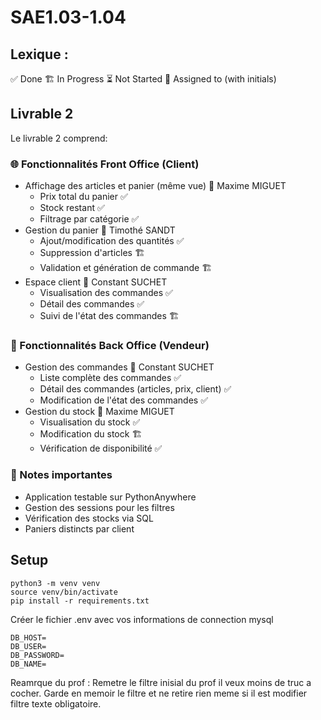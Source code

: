 # SAE1.03-1.04


## Lexique : 
✅ Done
🏗️ In Progress
⏳ Not Started
👤 Assigned to (with initials)

## Livrable 2
Le livrable 2 comprend:

### 🌐 Fonctionnalités Front Office (Client) 
- Affichage des articles et panier (même vue) 👤 Maxime MIGUET
  - Prix total du panier ✅
  - Stock restant ✅
  - Filtrage par catégorie ✅
- Gestion du panier 👤 Timothé SANDT
  - Ajout/modification des quantités ✅
  - Suppression d'articles 🏗️
  - Validation et génération de commande 🏗️
- Espace client 👤 Constant SUCHET
  - Visualisation des commandes ✅
  - Détail des commandes ✅
  - Suivi de l'état des commandes 🏗️

### 🔧 Fonctionnalités Back Office (Vendeur)
- Gestion des commandes 👤 Constant SUCHET
  - Liste complète des commandes ✅
  - Détail des commandes (articles, prix, client) ✅
  - Modification de l'état des commandes ✅
- Gestion du stock 👤 Maxime MIGUET
  - Visualisation du stock ✅
  - Modification du stock 🏗️
  - Vérification de disponibilité ✅

### 📝 Notes importantes
- Application testable sur PythonAnywhere
- Gestion des sessions pour les filtres
- Vérification des stocks via SQL
- Paniers distincts par client


## Setup
```
python3 -m venv venv
source venv/bin/activate
pip install -r requirements.txt 
```

Créer le fichier .env avec vos informations de connection mysql
```
DB_HOST=
DB_USER=
DB_PASSWORD=
DB_NAME=
```

Reamrque du prof :
Remetre le filtre inisial du prof 
il veux moins de truc a cocher.
Garde en memoir le filtre et ne retire rien meme si il est modifier
filtre texte obligatoire. 